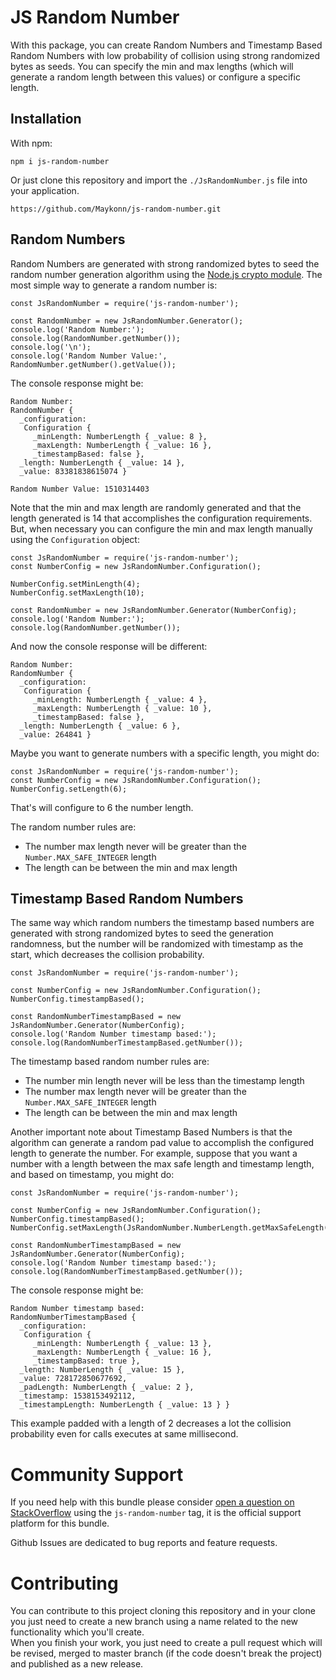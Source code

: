 # JS Random Number

With this package, you can create Random Numbers and Timestamp Based Random Numbers with low probability of collision 
using strong randomized bytes as seeds. You can specify the min and max lengths (which will generate a random length 
between this values) or configure a specific length.

## Installation

With npm:

```
npm i js-random-number
```

Or just clone this repository and import the `./JsRandomNumber.js` file into your application.

```
https://github.com/Maykonn/js-random-number.git
```

## Random Numbers

Random Numbers are generated with strong randomized bytes to seed the random number generation algorithm using the 
[Node.js crypto module](https://nodejs.org/api/crypto.html). The most simple way to generate a random number is:

```JS
const JsRandomNumber = require('js-random-number');
  
const RandomNumber = new JsRandomNumber.Generator();
console.log('Random Number:');
console.log(RandomNumber.getNumber());
console.log('\n');
console.log('Random Number Value:', RandomNumber.getNumber().getValue());
```

The console response might be:

```
Random Number:
RandomNumber {
  _configuration: 
   Configuration {
     _minLength: NumberLength { _value: 8 },
     _maxLength: NumberLength { _value: 16 },
     _timestampBased: false },
  _length: NumberLength { _value: 14 },
  _value: 83381838615074 }
  
Random Number Value: 1510314403
```

Note that the min and max length are randomly generated and that the length generated is 14 that accomplishes the 
configuration requirements. But, when necessary you can configure the min and max length manually using the `Configuration` object:

```JS
const JsRandomNumber = require('js-random-number');
const NumberConfig = new JsRandomNumber.Configuration();
  
NumberConfig.setMinLength(4);
NumberConfig.setMaxLength(10);
  
const RandomNumber = new JsRandomNumber.Generator(NumberConfig);
console.log('Random Number:');
console.log(RandomNumber.getNumber());
```  

And now the console response will be different:

```
Random Number:
RandomNumber {
  _configuration: 
   Configuration {
     _minLength: NumberLength { _value: 4 },
     _maxLength: NumberLength { _value: 10 },
     _timestampBased: false },
  _length: NumberLength { _value: 6 },
  _value: 264841 }
```

Maybe you want to generate numbers with a specific length, you might do:

```JS
const JsRandomNumber = require('js-random-number');
const NumberConfig = new JsRandomNumber.Configuration();
NumberConfig.setLength(6);
```

That's will configure to 6 the number length.

The random number rules are:
- The number max length never will be greater than the `Number.MAX_SAFE_INTEGER` length
- The length can be between the min and max length

## Timestamp Based Random Numbers

The same way which random numbers the timestamp based numbers are generated with strong randomized bytes to seed
the generation randomness, but the number will be randomized with timestamp as the start, which decreases the collision probability.

```JS
const JsRandomNumber = require('js-random-number');
  
const NumberConfig = new JsRandomNumber.Configuration();
NumberConfig.timestampBased();
  
const RandomNumberTimestampBased = new JsRandomNumber.Generator(NumberConfig);
console.log('Random Number timestamp based:');
console.log(RandomNumberTimestampBased.getNumber());
```

The timestamp based random number rules are:
- The number min length never will be less than the timestamp length
- The number max length never will be greater than the `Number.MAX_SAFE_INTEGER` length
- The length can be between the min and max length

Another important note about Timestamp Based Numbers is that the algorithm can generate a random pad value to accomplish 
the configured length to generate the number. For example, suppose that you want a number with a length between the max 
safe length and timestamp length, and based on timestamp, you might do:   

```JS
const JsRandomNumber = require('js-random-number');
  
const NumberConfig = new JsRandomNumber.Configuration();
NumberConfig.timestampBased();
NumberConfig.setMaxLength(JsRandomNumber.NumberLength.getMaxSafeLength());
  
const RandomNumberTimestampBased = new JsRandomNumber.Generator(NumberConfig);
console.log('Random Number timestamp based:');
console.log(RandomNumberTimestampBased.getNumber());
```

The console response might be:

```
Random Number timestamp based:
RandomNumberTimestampBased {
  _configuration: 
   Configuration {
     _minLength: NumberLength { _value: 13 },
     _maxLength: NumberLength { _value: 16 },
     _timestampBased: true },
  _length: NumberLength { _value: 15 },
  _value: 728172850677692,
  _padLength: NumberLength { _value: 2 },
  _timestamp: 1538153492112,
  _timestampLength: NumberLength { _value: 13 } }
```

This example padded with a length of 2 decreases a lot the collision probability even for calls executes at same millisecond. 

# Community Support
If you need help with this bundle please consider [open a question on StackOverflow](https://stackoverflow.com/questions/ask)
using the `js-random-number` tag, it is the official support platform for this bundle.

Github Issues are dedicated to bug reports and feature requests.

# Contributing
You can contribute to this project cloning this repository and in your clone you just need to create a new branch using a 
name related to the new functionality which you'll create.  
When you finish your work, you just need to create a pull request which will be revised, merged to master branch (if the code 
doesn't break the project) and published as a new release.

